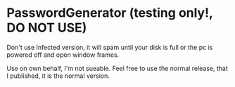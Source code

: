 # PasswordGenerator (testing only!, DO NOT USE)


Don't use Infected version, it will spam until your disk is full or the pc is powered off and open window frames. 

Use on own behalf, I'm not sueable.
Feel free to use the normal release, that I published, it is the normal version.
